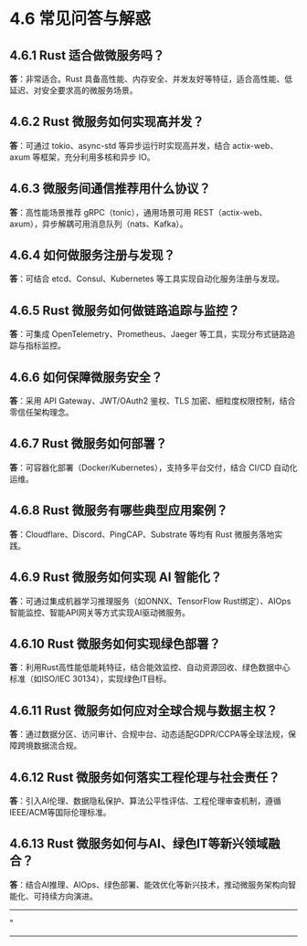 ﻿# 4.6 常见问答与解惑

## 4.6.1 Rust 适合做微服务吗？

**答**：非常适合。Rust 具备高性能、内存安全、并发友好等特征，适合高性能、低延迟、对安全要求高的微服务场景。

## 4.6.2 Rust 微服务如何实现高并发？

**答**：可通过 tokio、async-std 等异步运行时实现高并发，结合 actix-web、axum 等框架，充分利用多核和异步 IO。

## 4.6.3 微服务间通信推荐用什么协议？

**答**：高性能场景推荐 gRPC（tonic），通用场景可用 REST（actix-web、axum），异步解耦可用消息队列（nats、Kafka）。

## 4.6.4 如何做服务注册与发现？

**答**：可结合 etcd、Consul、Kubernetes 等工具实现自动化服务注册与发现。

## 4.6.5 Rust 微服务如何做链路追踪与监控？

**答**：可集成 OpenTelemetry、Prometheus、Jaeger 等工具，实现分布式链路追踪与指标监控。

## 4.6.6 如何保障微服务安全？

**答**：采用 API Gateway、JWT/OAuth2 鉴权、TLS 加密、细粒度权限控制，结合零信任架构理念。

## 4.6.7 Rust 微服务如何部署？

**答**：可容器化部署（Docker/Kubernetes），支持多平台交付，结合 CI/CD 自动化运维。

## 4.6.8 Rust 微服务有哪些典型应用案例？

**答**：Cloudflare、Discord、PingCAP、Substrate 等均有 Rust 微服务落地实践。

## 4.6.9 Rust 微服务如何实现 AI 智能化？

**答**：可通过集成机器学习推理服务（如ONNX、TensorFlow Rust绑定）、AIOps智能监控、智能API网关等方式实现AI驱动微服务。

## 4.6.10 Rust 微服务如何实现绿色部署？

**答**：利用Rust高性能低能耗特征，结合能效监控、自动资源回收、绿色数据中心标准（如ISO/IEC 30134），实现绿色IT目标。

## 4.6.11 Rust 微服务如何应对全球合规与数据主权？

**答**：通过数据分区、访问审计、合规中台、动态适配GDPR/CCPA等全球法规，保障跨境数据流合规。

## 4.6.12 Rust 微服务如何落实工程伦理与社会责任？

**答**：引入AI伦理、数据隐私保护、算法公平性评估、工程伦理审查机制，遵循IEEE/ACM等国际伦理标准。

## 4.6.13 Rust 微服务如何与AI、绿色IT等新兴领域融合？

**答**：结合AI推理、AIOps、绿色部署、能效优化等新兴技术，推动微服务架构向智能化、可持续方向演进。

---

"

---
